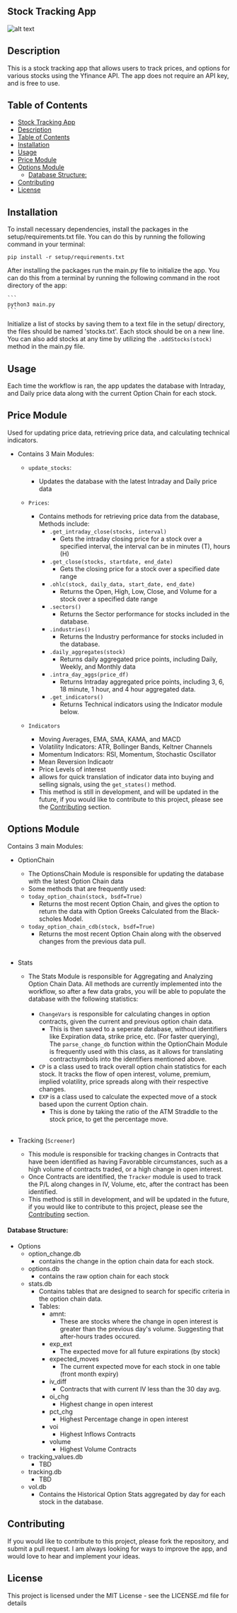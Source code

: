
## Stock Tracking App
![alt text](setup/image.png)

## Description
This is a stock tracking app that allows users to track prices, and options for various stocks using the Yfinance API. The app does not require an API key, and is free to use. 


## Table of Contents
- [Stock Tracking App](#stock-tracking-app)
- [Description](#description)
- [Table of Contents](#table-of-contents)
- [Installation](#installation)
- [Usage](#usage)
- [Price Module](#price-module)
- [Options Module](#options-module)
    - [Database Structure:](#database-structure)
- [Contributing](#contributing)
- [License](#license)


## Installation
To install necessary dependencies, install the packages in the setup/requirements.txt file. You can do this by running the following command in your terminal:

```
pip install -r setup/requirements.txt
```

After installing the packages run the main.py file to initialize the app. You can do this from a terminal by running the following command in the root directory of the app: 
    
    ```
    python3 main.py 
    ```

Initialize a list of stocks by saving them to a text file in the setup/ directory, the files should be named 'stocks.txt'. Each stock should be on a new line. You can also add stocks at any time by utilizing the `.addStocks(stock)` method in the main.py file. 


## Usage
Each time the workflow is ran, the app updates the database with Intraday, and Daily price data along with the current Option Chain for each stock. 


## Price Module 
Used for updating price data, retrieving price data, and calculating technical indicators.
  - Contains 3 Main Modules: 
    - `update_stocks`:
      - Updates the database with the latest Intraday and Daily price data
    - `Prices`:
      - Contains methods for retrieving price data from the database, Methods include: 
        - `.get_intraday_close(stocks, interval)`
          - Gets the intraday closing price for a stock over a specified interval, the interval can be in minutes (T), hours (H)
        - `.get_close(stocks, startdate, end_date)`
          - Gets the closing price for a stock over a specified date range
        - `.ohlc(stock, daily_data, start_date, end_date)`
          - Returns the Open, High, Low, Close, and Volume for a stock over a specified date range
        - `.sectors()`
          - Returns the Sector performance for stocks included in the database.
        - `.industries()`
          - Returns the Industry performance for stocks included in the database. 
        - `.daily_aggregates(stock)`
          - Returns daily aggregated price points, including Daily, Weekly, and Monthly data 
        - `.intra_day_aggs(price_df)`
          - Returns Intraday aggregated price points, including 3, 6, 18 minute, 1 hour, and 4 hour aggregated data. 
        - `.get_indicators()`
          - Returns Technical indicators using the Indicator module below. 

    - `Indicators` 
      - Moving Averages, EMA, SMA, KAMA, and MACD
      - Volatility Indicators: ATR, Bollinger Bands, Keltner Channels
      - Momentum Indicators: RSI, Momentum, Stochastic Oscillator 
      - Mean Reversion Indicaotr
      - Price Levels of interest
      - allows for quick translation of indicator data into buying and selling signals, using the `get_states()` method.
      - This method is still in development, and will be updated in the future, if you would like to contribute to this project, please see the [Contributing](#contributing) section.


## Options Module

Contains 3 main Modules: 
  -  OptionChain
     -  The OptionsChain Module is responsible for updating the database with the latest Option Chain data 
     -  Some methods that are frequently used: 
     -  `today_option_chain(stock, bsdf=True)`
        -  Returns the most recent Option Chain, and gives the option to return the data with Option Greeks Calculated from the Black-scholes Model. 
     -  `today_option_chain_cdb(stock, bsdf=True)`
        -  Returns the most recent Option Chain along with the observed changes from the previous data pull. <br></br>
  -  Stats
     -  The Stats Module is responsible for Aggregating and Analyzing Option Chain Data. All methods are currently implemented into the workflow, so after a few data grabs, you will be able to populate the database with the following statistics: <br></br>
        -  `ChangeVars` is responsible for calculating changes in option contracts, given the current and previous option chain data. 
           -  This is then saved to a seperate database, without identifiers like Expiration data, strike price, etc. (For faster querying), The `parse_change_db` function within the OptionChain Module is frequently used with this class, as it allows for translating contractsymbols into the identifiers mentioned above.
        -  `CP` is a class used to track overall option chain statistics for each stock. It tracks the flow of open interest, volume, premium, implied volatility, price spreads along with their respective changes. 
        -  `EXP` is a class used to calculate the expected move of a stock based upon the current Option chain. 
           -  This is done by taking the ratio of the ATM Straddle to the stock price, to get the percentage move.<br></br>
    
  -  Tracking (`Screener`)
     -  This module is responsible for tracking changes in Contracts that have been identified as having Favorabble circumstances, such as a high volume of contracts traded, or a high change in open interest.
     -  Once Contracts are identified, the `Tracker` module is used to track the P/L along changes in IV, Volume, etc, after the contract has been identified. 
     -  This method is still in development, and will be updated in the future, if you would like to contribute to this project, please see the [Contributing](#contributing) section.


#### Database Structure: 
- Options
  - option_change.db
    - contains the change in the option chain data for each stock. 
  - options.db
    - contains the raw option chain for each stock
  - stats.db
    - Contains tables that are designed to search for specific criteria in the option chain data.
    - Tables: 
      - amnt:
        - These are stocks where the change in open interest is greater than the previous day's volume. Suggesting that after-hours trades occured. 
      - exp_ext
        - The expected move for all future expirations (by stock)
      - expected_moves
        - The current expected move for each stock in one table (front month expiry)
      - iv_diff
        - Contracts that with current IV less than the 30 day avg.
      - oi_chg
        - Highest change in open interest 
      - pct_chg
        - Highest Percentage change in open interest 
      - voi
        - Highest Inflows Contracts
      - volume
        - Highest Volume Contracts
  - tracking_values.db
    - TBD
  - tracking.db
    - TBD
  - vol.db
    - Contains the Historical Option Stats aggregated by day for each stock in the database.


## Contributing
If you would like to contribute to this project, please fork the repository, and submit a pull request. I am always looking for ways to improve the app, and would love to hear and implement your ideas.


## License
This project is licensed under the MIT License - see the LICENSE.md file for details





